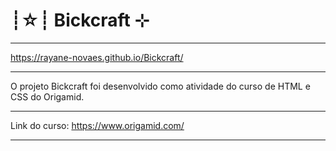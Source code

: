 
# ┊☆┊ Bickcraft ⊹


******************************************
https://rayane-novaes.github.io/Bickcraft/
******************************************


O projeto Bickcraft foi desenvolvido como atividade do curso de HTML e CSS do Origamid. 

*****************************************
Link do curso: https://www.origamid.com/
*****************************************
